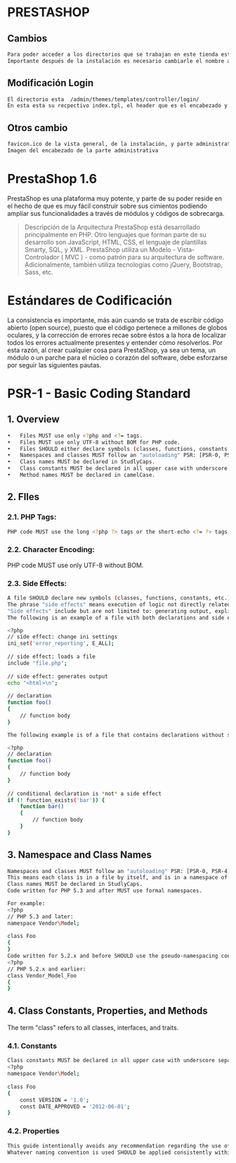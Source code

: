 # PRESTASHOP 
## Cambios
```sh
Para poder acceder a los directorios que se trabajan en este tienda está basada en PHP y tienen una extensión .tpl (marcador de sintaxis para plantillas de Aria para temas).
Importante después de la instalación es necesario cambiarle el nombre a la carpeta admin y eliminar la carpeta install
```
## Modificación Login
```sh
El directorio esta  /admin/themes/templates/controller/login/
En esta esta su recpectivo index.tpl, el header que es el encabezado y como tiene estructurado los directorios ,css y js  en este tiene el cambio de body  para mostrar una imagen de fondo, el contenido se encuentra en content.tpl que en esta la quitamos el personaje de prestashop y su versión
```
## Otros cambio  
```sh
favicon.ico de la vista general, de la instalación, y parte administrativa
Imagen del encabezado de la parte administrativa
```


# PrestaShop 1.6

PrestaShop es una plataforma muy potente, y parte de su poder reside en el hecho de que es muy fácil construir sobre sus cimientos podiendo ampliar sus funcionalidades a través de módulos y códigos de sobrecarga.
 > Descripción de la Arquitectura
PrestaShop está desarrollado principalmente en PHP. Otro lenguajes que forman parte de su desarrollo son JavaScript, HTML, CSS, el lenguaje de plantillas Smarty, SQL, y XML. PrestaShop utiliza un Modelo - Vista-Controlador ( MVC ) - como patrón para su arquitectura de software. Adicionalmente, también utiliza tecnologías como jQuery, Bootstrap, Sass, etc.

# Estándares de Codificación
La consistencia es importante, más aún cuando se trata de escribir código abierto (open source), puesto que el código pertenece a millones de globos oculares, y la corrección de errores recae sobre éstos a la hora de localizar todos los errores actualmente presentes y entender cómo resolverlos.
Por esta razón, al crear cualquier cosa para PrestaShop, ya sea un tema, un módulo o un parche para el núcleo o corazón del software, debe esforzarse por seguir las siguientes pautas. 

# PSR-1 - Basic Coding Standard

## 1. Overview
```sh
•	Files MUST use only <?php and <?= tags.
•	Files MUST use only UTF-8 without BOM for PHP code.
•	Files SHOULD either declare symbols (classes, functions, constants, etc.) or cause side-effects (e.g. generate output, change .ini settings, etc.) but SHOULD NOT do both.
•	Namespaces and classes MUST follow an "autoloading" PSR: [PSR-0, PSR-4].
•	Class names MUST be declared in StudlyCaps.
•	Class constants MUST be declared in all upper case with underscore separators.
•	Method names MUST be declared in camelCase.
```
## 2. FIles

### 2.1. PHP Tags: 
```sh
PHP code MUST use the long <?php ?> tags or the short-echo <?= ?> tags; it MUST NOT use the other tag variations.
```
### 2.2. Character Encoding:  
PHP code MUST use only UTF-8 without BOM.
### 2.3. Side Effects: 
```sh
A file SHOULD declare new symbols (classes, functions, constants, etc.) and cause no other side effects, or it SHOULD execute logic with side effects, but SHOULD NOT do both.
The phrase "side effects" means execution of logic not directly related to declaring classes, functions, constants, etc., merely from including the file.
"Side effects" include but are not limited to: generating output, explicit use of require or include, connecting to external services, modifying ini settings, emitting errors or exceptions, modifying global or static variables, reading from or writing to a file, and so on.
The following is an example of a file with both declarations and side effects; i.e, an example of what to avoid:
```
```sh
<?php 
// side effect: change ini settings
ini_set('error_reporting', E_ALL);
 
// side effect: loads a file
include "file.php";
 
// side effect: generates output
echo "<html>\n";
 
// declaration
function foo()
{
    // function body
}
```
```sh
The following example is of a file that contains declarations without side effects; i.e., an example of what to emulate:
```
```sh
<?php 
// declaration
function foo()
{
    // function body
}
 
// conditional declaration is *not* a side effect
if (! function_exists('bar')) {
    function bar()
    {
        // function body
    }
}
```
## 3. Namespace and Class Names
```sh
Namespaces and classes MUST follow an "autoloading" PSR: [PSR-0, PSR-4].
This means each class is in a file by itself, and is in a namespace of at least one level: a top-level vendor name.
Class names MUST be declared in StudlyCaps.
Code written for PHP 5.3 and after MUST use formal namespaces.
```
```sh
For example:
<?php 
// PHP 5.3 and later:
namespace Vendor\Model;
 
class Foo
{
}
Code written for 5.2.x and before SHOULD use the pseudo-namespacing convention of Vendor_ prefixes on class names.
<?php 
// PHP 5.2.x and earlier:
class Vendor_Model_Foo
{
}
```
## 4. Class Constants, Properties, and Methods

The term "class" refers to all classes, interfaces, and traits.

### 4.1. Constants
```sh
Class constants MUST be declared in all upper case with underscore separators. For example:
<?php 
namespace Vendor\Model;
 
class Foo
{
    const VERSION = '1.0';
    const DATE_APPROVED = '2012-06-01';
}
```
### 4.2. Properties
```sh
This guide intentionally avoids any recommendation regarding the use of $StudlyCaps, $camelCase, or $under_score property names.
Whatever naming convention is used SHOULD be applied consistently within a reasonable scope. That scope may be vendor-level, package-level, class-level, or method-level.

```
